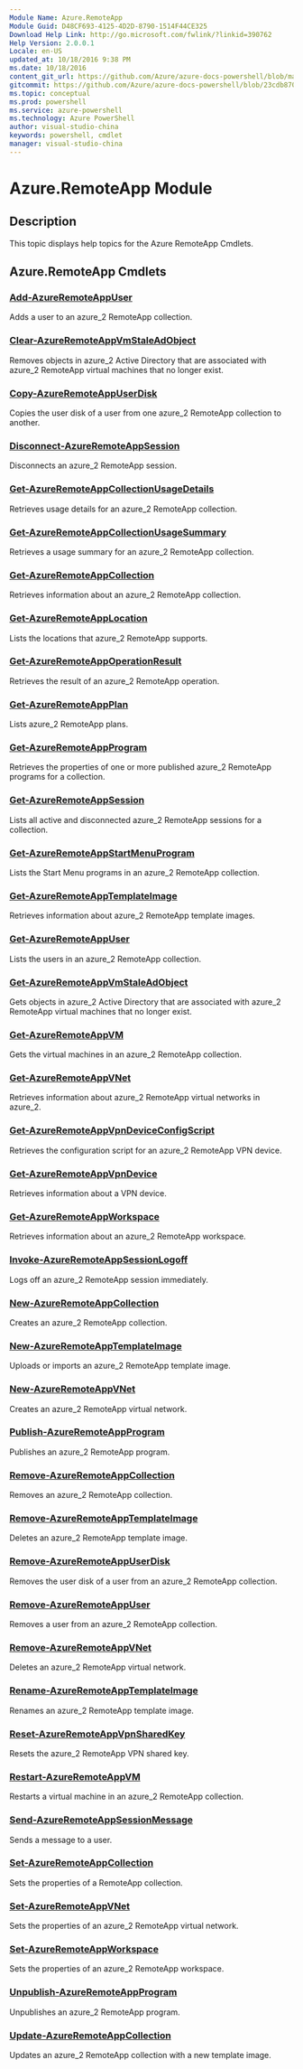 ```yaml
---
Module Name: Azure.RemoteApp
Module Guid: D48CF693-4125-4D2D-8790-1514F44CE325
Download Help Link: http://go.microsoft.com/fwlink/?linkid=390762
Help Version: 2.0.0.1
Locale: en-US
updated_at: 10/18/2016 9:38 PM
ms.date: 10/18/2016
content_git_url: https://github.com/Azure/azure-docs-powershell/blob/master/azureps-cmdlets-docs/ServiceManagement/Azure.RemoteApp/v1.6.1/Azure.RemoteApp.md
gitcommit: https://github.com/Azure/azure-docs-powershell/blob/23cdb8705d4ab9807c0e21b238f3b134a7d49c7d/azureps-cmdlets-docs/ServiceManagement/Azure.RemoteApp/v1.6.1/Azure.RemoteApp.md
ms.topic: conceptual
ms.prod: powershell
ms.service: azure-powershell
ms.technology: Azure PowerShell
author: visual-studio-china
keywords: powershell, cmdlet
manager: visual-studio-china
---
```


# Azure.RemoteApp Module
## Description
This topic displays help topics for the Azure RemoteApp Cmdlets.

## Azure.RemoteApp Cmdlets
### [Add-AzureRemoteAppUser](.\Add-AzureRemoteAppUser.md)
Adds a user to an azure_2 RemoteApp collection.


### [Clear-AzureRemoteAppVmStaleAdObject](.\Clear-AzureRemoteAppVmStaleAdObject.md)
Removes objects in azure_2 Active Directory that are associated with azure_2 RemoteApp virtual machines that no longer exist.


### [Copy-AzureRemoteAppUserDisk](.\Copy-AzureRemoteAppUserDisk.md)
Copies the user disk of a user from one azure_2 RemoteApp collection to another.


### [Disconnect-AzureRemoteAppSession](.\Disconnect-AzureRemoteAppSession.md)
Disconnects an azure_2 RemoteApp session.


### [Get-AzureRemoteAppCollectionUsageDetails](.\Get-AzureRemoteAppCollectionUsageDetails.md)
Retrieves usage details for an azure_2 RemoteApp collection.


### [Get-AzureRemoteAppCollectionUsageSummary](.\Get-AzureRemoteAppCollectionUsageSummary.md)
Retrieves a usage summary for an azure_2 RemoteApp collection.


### [Get-AzureRemoteAppCollection](.\Get-AzureRemoteAppCollection.md)
Retrieves information about an azure_2 RemoteApp collection.


### [Get-AzureRemoteAppLocation](.\Get-AzureRemoteAppLocation.md)
Lists the locations that azure_2 RemoteApp supports.


### [Get-AzureRemoteAppOperationResult](.\Get-AzureRemoteAppOperationResult.md)
Retrieves the result of an azure_2 RemoteApp operation.


### [Get-AzureRemoteAppPlan](.\Get-AzureRemoteAppPlan.md)
Lists azure_2 RemoteApp plans.


### [Get-AzureRemoteAppProgram](.\Get-AzureRemoteAppProgram.md)
Retrieves the properties of one or more published azure_2 RemoteApp programs for a collection.


### [Get-AzureRemoteAppSession](.\Get-AzureRemoteAppSession.md)
Lists all active and disconnected azure_2 RemoteApp sessions for a collection.


### [Get-AzureRemoteAppStartMenuProgram](.\Get-AzureRemoteAppStartMenuProgram.md)
Lists the Start Menu programs in an azure_2 RemoteApp collection.


### [Get-AzureRemoteAppTemplateImage](.\Get-AzureRemoteAppTemplateImage.md)
Retrieves information about azure_2 RemoteApp template images.


### [Get-AzureRemoteAppUser](.\Get-AzureRemoteAppUser.md)
Lists the users in an azure_2 RemoteApp collection.


### [Get-AzureRemoteAppVmStaleAdObject](.\Get-AzureRemoteAppVmStaleAdObject.md)
Gets objects in azure_2 Active Directory that are associated with azure_2 RemoteApp virtual machines that no longer exist.


### [Get-AzureRemoteAppVM](.\Get-AzureRemoteAppVM.md)
Gets the virtual machines in an azure_2 RemoteApp collection.


### [Get-AzureRemoteAppVNet](.\Get-AzureRemoteAppVNet.md)
Retrieves information about azure_2 RemoteApp virtual networks in azure_2.


### [Get-AzureRemoteAppVpnDeviceConfigScript](.\Get-AzureRemoteAppVpnDeviceConfigScript.md)
Retrieves the configuration script for an azure_2 RemoteApp VPN device.


### [Get-AzureRemoteAppVpnDevice](.\Get-AzureRemoteAppVpnDevice.md)
Retrieves information about a VPN device.


### [Get-AzureRemoteAppWorkspace](.\Get-AzureRemoteAppWorkspace.md)
Retrieves information about an azure_2 RemoteApp workspace.


### [Invoke-AzureRemoteAppSessionLogoff](.\Invoke-AzureRemoteAppSessionLogoff.md)
Logs off an azure_2 RemoteApp session immediately.


### [New-AzureRemoteAppCollection](.\New-AzureRemoteAppCollection.md)
Creates an azure_2 RemoteApp collection.


### [New-AzureRemoteAppTemplateImage](.\New-AzureRemoteAppTemplateImage.md)
Uploads or imports an azure_2 RemoteApp template image.


### [New-AzureRemoteAppVNet](.\New-AzureRemoteAppVNet.md)
Creates an azure_2 RemoteApp virtual network.


### [Publish-AzureRemoteAppProgram](.\Publish-AzureRemoteAppProgram.md)
Publishes an azure_2 RemoteApp program.


### [Remove-AzureRemoteAppCollection](.\Remove-AzureRemoteAppCollection.md)
Removes an azure_2 RemoteApp collection.


### [Remove-AzureRemoteAppTemplateImage](.\Remove-AzureRemoteAppTemplateImage.md)
Deletes an azure_2 RemoteApp template image.


### [Remove-AzureRemoteAppUserDisk](.\Remove-AzureRemoteAppUserDisk.md)
Removes the user disk of a user from an azure_2 RemoteApp collection.


### [Remove-AzureRemoteAppUser](.\Remove-AzureRemoteAppUser.md)
Removes a user from an azure_2 RemoteApp collection.


### [Remove-AzureRemoteAppVNet](.\Remove-AzureRemoteAppVNet.md)
Deletes an azure_2 RemoteApp virtual network.


### [Rename-AzureRemoteAppTemplateImage](.\Rename-AzureRemoteAppTemplateImage.md)
Renames an azure_2 RemoteApp template image.


### [Reset-AzureRemoteAppVpnSharedKey](.\Reset-AzureRemoteAppVpnSharedKey.md)
Resets the azure_2 RemoteApp VPN shared key.


### [Restart-AzureRemoteAppVM](.\Restart-AzureRemoteAppVM.md)
Restarts a virtual machine in an azure_2 RemoteApp collection.


### [Send-AzureRemoteAppSessionMessage](.\Send-AzureRemoteAppSessionMessage.md)
Sends a message to a user.


### [Set-AzureRemoteAppCollection](.\Set-AzureRemoteAppCollection.md)
Sets the properties of a RemoteApp collection.


### [Set-AzureRemoteAppVNet](.\Set-AzureRemoteAppVNet.md)
Sets the properties of an azure_2 RemoteApp virtual network.


### [Set-AzureRemoteAppWorkspace](.\Set-AzureRemoteAppWorkspace.md)
Sets the properties of an azure_2 RemoteApp workspace.


### [Unpublish-AzureRemoteAppProgram](.\Unpublish-AzureRemoteAppProgram.md)
Unpublishes an azure_2 RemoteApp program.


### [Update-AzureRemoteAppCollection](.\Update-AzureRemoteAppCollection.md)
Updates an azure_2 RemoteApp collection with a new template image.




